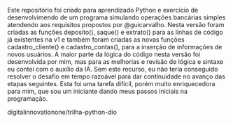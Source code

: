 Este repositório foi criado para aprendizado Python e exercício de desenvolvimendo de um programa simulando operações bancárias simples atendendo aos requisitos propostos por @guicarvalho. 
Nesta versão foram criadas as funções deposito(), saque() e extrato() para as linhas de código já existentes na v1 e também foram criadas as novas funções cadastro_cliente() e cadastro_contas(), para a inserção de informações de novos usuários.
A maior parte da lógica do código nesta versão foi desenvolvida por mim, mas para as melhorias e revisão de lógica e sintaxe eu contei com o auxílio da IA. Sem este recurso, eu não teria conseguido resolver o desafio em tempo razoável para dar continuidade no avanço das etapas seguintes.
Esta foi uma tarefa difícil, porém muito enriquecedora para mim, que sou um iniciante dando meus passos iniciais na programação.  

digitalinnovationone/trilha-python-dio
